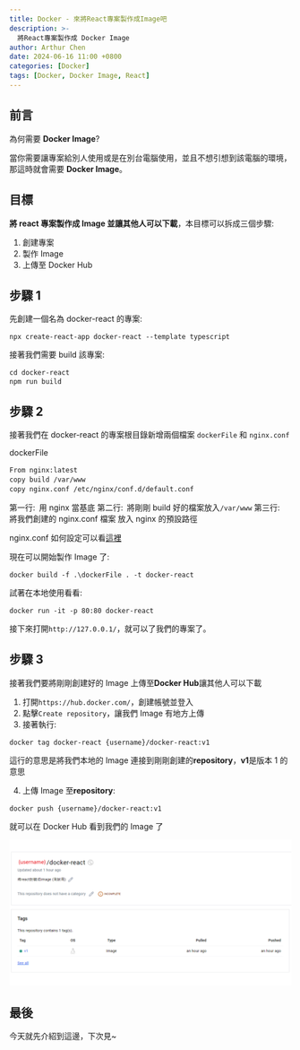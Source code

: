 ```yaml
---
title: Docker - 來將React專案製作成Image吧
description: >-
  將React專案製作成 Docker Image
author: Arthur Chen
date: 2024-06-16 11:00 +0800
categories: [Docker]
tags: [Docker, Docker Image, React]
---
```


## 前言

為何需要 **Docker Image**?

當你需要讓專案給別人使用或是在別台電腦使用，並且不想引想到該電腦的環境，那這時就會需要 **Docker Image**。

## 目標

**將 react 專案製作成 Image 並讓其他人可以下載**，本目標可以拆成三個步驟:

1. 創建專案
2. 製作 Image
3. 上傳至 Docker Hub

## 步驟 1

先創建一個名為 docker-react 的專案:

```console
npx create-react-app docker-react --template typescript
```

接著我們需要 build 該專案:

```console
cd docker-react
npm run build
```

## 步驟 2

接著我們在 docker-react 的專案根目錄新增兩個檔案 `dockerFile` 和 `nginx.conf`

dockerFile

```dockerfile
From nginx:latest
copy build /var/www
copy nginx.conf /etc/nginx/conf.d/default.conf
```

第一行:&ensp;用 nginx 當基底
第二行:&ensp;將剛剛 build 好的檔案放入`/var/www`
第三行:&ensp;將我們創建的 nginx.conf 檔案 放入 nginx 的預設路徑

nginx.conf 如何設定可以看[這裡](/posts/nginx)

現在可以開始製作 Image 了:

```console
docker build -f .\dockerFile . -t docker-react
```

試著在本地使用看看:

```console
docker run -it -p 80:80 docker-react
```

接下來打開`http://127.0.0.1/`，就可以了我們的專案了。

## 步驟 3

接著我們要將剛剛創建好的 Image 上傳至**Docker Hub**讓其他人可以下載

1. 打開`https://hub.docker.com/`，創建帳號並登入
2. 點擊`Create repository`，讓我們 Image 有地方上傳
3. 接著執行:

```console
docker tag docker-react {username}/docker-react:v1
```

這行的意思是將我們本地的 Image 連接到剛剛創建的**repository**，**v1**是版本 1 的意思

4. 上傳 Image 至**repository**:

```console
docker push {username}/docker-react:v1
```

就可以在 Docker Hub 看到我們的 Image 了

![docker-hub-repository](assets/img/post-img/docker-react-1.png)

## 最後

今天就先介紹到這邊，下次見~
